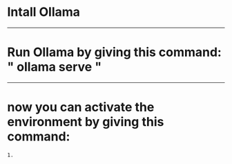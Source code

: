 # Intall Ollama
----------------
# Run Ollama by giving this command: " ollama serve "
----------------
# now you can activate the environment by giving this command:
    1. 